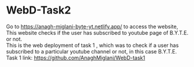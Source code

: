 # WebD-Task2
Go to https://anagh-miglani-byte-yt.netlify.app/ to access the website,
<br>
This website checks if the user has subscribed to youtube page of B.Y.T.E. or not.
<br>
This is the web deployment of task 1 , which was to check if a user has subscribed to a particular youtube channel or not, in this case B.Y.T.E.
<br>
Task 1 link: https://github.com/AnaghMiglani/WebD-task1
